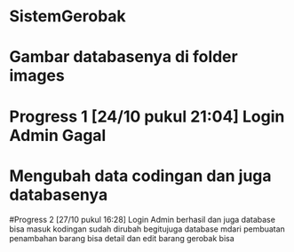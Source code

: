 # SistemGerobak
# Gambar databasenya di folder images
# Progress 1 [24/10 pukul 21:04] Login Admin Gagal
# Mengubah data codingan dan juga databasenya
#Progress 2 [27/10 pukul 16:28] Login Admin berhasil dan juga database bisa masuk
kodingan sudah dirubah begitujuga database mdari pembuatan penambahan barang bisa 
detail dan edit barang gerobak bisa
